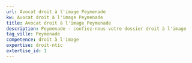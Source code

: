 ```yaml
---
url: Avocat droit à l'image Peymenade
kw: Avocat droit à l'image Peymenade
title: Avocat droit à l'image Peymenade
description: Peymenade - confiez-nous votre dossier droit à l'image
tag_ville: Peymenade
competence: droit à l'image
expertise: droit-ntic
extertise_id: 1
---
```

